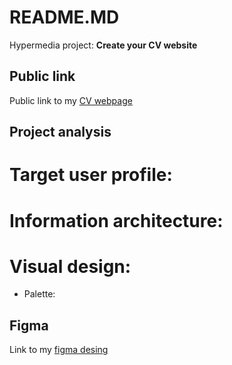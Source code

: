 # README.MD
Hypermedia project: **Create your CV website**

## Public link
Public link to my [CV webpage](https://oleksandrarman.github.io/)

## Project analysis
# Target user profile:
# Information architecture:
# Visual design:
* Palette:

## Figma
Link to my [figma desing](https://oleksandrarman.github.io/)
